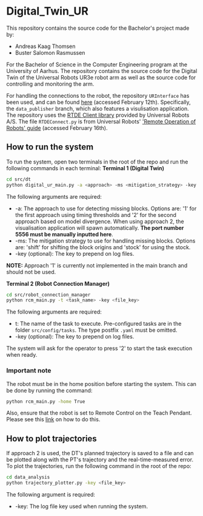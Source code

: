 # Digital_Twin_UR
This repository contains the source code for the Bachelor's project made by:

- Andreas Kaag Thomsen
- Buster Salomon Rasmussen

For the Bachelor of Science in the Computer Engineering program at the University of Aarhus. The repository contains the source code for the Digital Twin of the Universal Robots UR3e robot arm as well as the source code for controlling and monitoring the arm.

For handling the connections to the robot, the repository ``URInterface`` has been used, and can be found [here](https://gitlab.au.dk/clagms/urinterface/-/tree/data_publisher/src?ref_type=heads) (accessed February 12th). Specifically, the ``data_publisher`` branch, which also features a visulisation application. The repository uses the [RTDE Client library](https://github.com/UniversalRobots/RTDE_Python_Client_Library) provided by Universal Robots A/S. The file ``RTDEConnect.py`` is from Universal Robots' ['Remote Operation of Robots' guide](https://www.universal-robots.com/articles/ur/interface-communication/remote-operation-of-robots/) (accessed February 16th).

## How to run the system
To run the system, open two terminals in the root of the repo and run the following commands in each terminal:
**Terminal 1 (Digital Twin)**
```bash
cd src/dt
python digital_ur_main.py -a <approach> -ms <mitigation_strategy> -key <file_key>
```
The following arguments are required:
- -a: The approach to use for detecting missing blocks. Options are: '1' for the first approach using timing thresholds and '2' for the second approach based on model divergence. When using approach 2, the visualisation application will spawn automatically. **The port number 5556 must be manually inputted here**.
- -ms: The mitigation strategy to use for handling missing blocks. Options are: 'shift' for shifting the block origins and 'stock' for using the stock.
- -key (optional): The key to prepend on log files.

**NOTE:** Approach '1' is currently not implemented in the main branch and should not be used. 

**Terminal 2 (Robot Connection Manager)**
```bash
cd src/robot_connection_manager
python rcm_main.py -t <task_name> -key <file_key>
```
The following arguments are required:
- t: The name of the task to execute. Pre-configured tasks are in the folder `src/config/tasks`. The type postfix ``.yaml`` must be omitted.
- -key (optional): The key to prepend on log files.

The system will ask for the operator to press '2' to start the task execution when ready. 

### Important note
The robot must be in the home position before starting the system. This can be done by running the command:
```bash
python rcm_main.py -home True
```
Also, ensure that the robot is set to Remote Control on the Teach Pendant. Please see this [link](https://robodk.com/doc/en/Robots-Universal-Robots-How-enable-Remote-Control-URe.html) on how to do this.

## How to plot trajectories
If approach 2 is used, the DT's planned trajectory is saved to a file and can be plotted along with the PT's trajectory and the real-time-measured error. To plot the trajectories, run the following command in the root of the repo:
```bash
cd data_analysis
python trajectory_plotter.py -key <file_key>
```
The following argument is required:
- -key: The log file key used when running the system.
